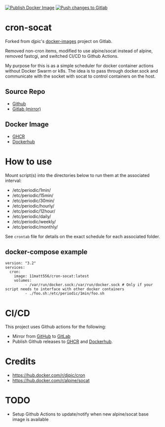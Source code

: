 [![Publish Docker Image](https://github.com/11matt556/socat-cron/actions/workflows/publish.yml/badge.svg?event=release)](https://github.com/11matt556/socat-cron/actions/workflows/publish.yml)
[![Push changes to Gitlab](https://github.com/11matt556/socat-cron/actions/workflows/gitlab-push.yml/badge.svg?event=push)](https://github.com/11matt556/socat-cron/actions/workflows/gitlab-push.yml)

# cron-socat
Forked from djpic's [docker-images](https://gitlab.com/djpic/docker-images) project on Gitlab. 

Removed non-cron items, modified to use alpine/socat instead of alpine, removed fastcgi, and switched CI/CD to Github Actions. 

My purpose for this is as a simple scheduler for docker container actions without Docker Swarm or k8s. The idea is to pass through docker.sock and communicate with the socket with socat to control containers on the host. 

## Source Repo
* [Github](https://github.com/11matt556/cron-socat)
* [Gitlab (mirror)](https://gitlab.com/11matt556/cron-socat)

## Docker Image
* [GHCR](https://github.com/11matt556/socat-cron/pkgs/container/cron-socat)
* [Dockerhub](https://hub.docker.com/r/11matt556/cron-socat) 

# How to use
Mount script(s) into the directories below to run them at the associated interval:

* /etc/periodic/1min/
* /etc/periodic/15min/
* /etc/periodic/30min/
* /etc/periodic/hourly/
* /etc/periodic/12hour/
* /etc/periodic/daily/
* /etc/periodic/weekly/
* /etc/periodic/monthly/

See `crontab` file for details on the exact schedule for each associated folder.

## docker-compose example
```
version: "3.2"
services:
  cron:
    image: 11matt556/cron-socat:latest
    volumes: 
         - /var/run/docker.sock:/var/run/docker.sock # Only if your script needs to interface with other docker containers
         - ./foo.sh:/etc/periodic/1min/foo.sh
```



# CI/CD
This project uses Github actions for the following:
* Mirror from [GitHub](https://github.com/11matt556/cron-socat) to [GitLab](https://gitlab.com/11matt556/cron-socat)
* Publish Github releases to [GHCR](https://github.com/11matt556/socat-cron/pkgs/container/cron-socat) and [Dockerhub](https://hub.docker.com/r/11matt556/cron-socat).

# Credits
* https://hub.docker.com/r/djpic/cron
* https://hub.docker.com/r/alpine/socat

# TODO 
* Setup Github Actions to update/notify when new alpine/socat base image is available
